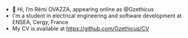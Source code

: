 - 👋 Hi, I’m Rémi OVAZZA, appearing online as @Gzethicus
- I'm a student in electrical engineering and software development at ENSEA, Cergy, France
- My CV is available at https://github.com/Gzethicus/CV
